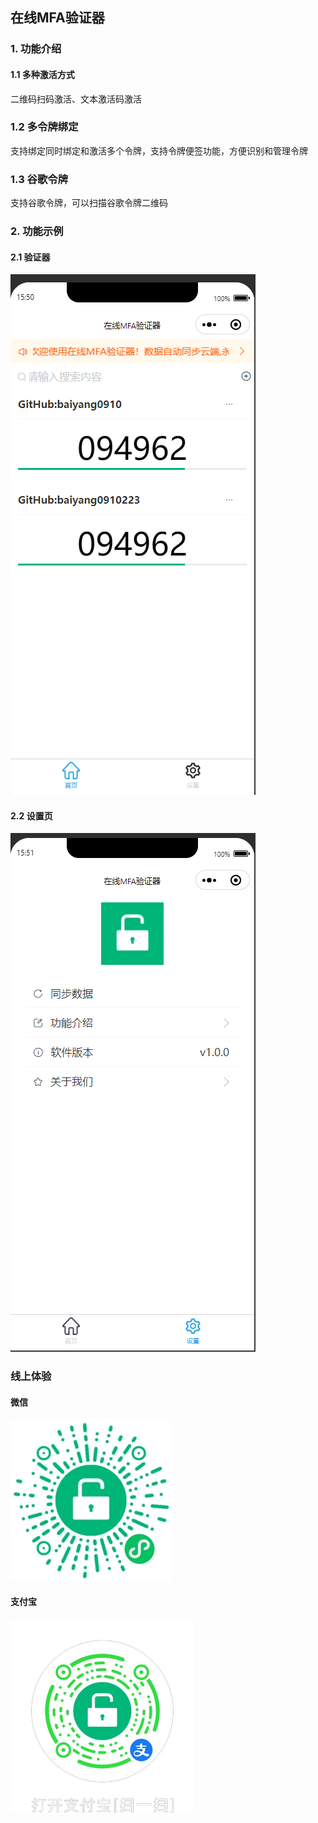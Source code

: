 ## 在线MFA验证器
### 1. 功能介绍
#### 1.1 多种激活方式
二维码扫码激活、文本激活码激活
### 1.2 多令牌绑定
支持绑定同时绑定和激活多个令牌，支持令牌便签功能，方便识别和管理令牌
### 1.3 谷歌令牌
支持谷歌令牌，可以扫描谷歌令牌二维码

### 2. 功能示例
#### 2.1 验证器
![验证器](images/img.png)
#### 2.2 设置页
![设置页](/images/img_1.png)

### 线上体验
#### 微信
![体验二维码](/images/img_wechat.jpg)
#### 支付宝
![体验二维码支付宝](/images/img_alipay.jpg)


